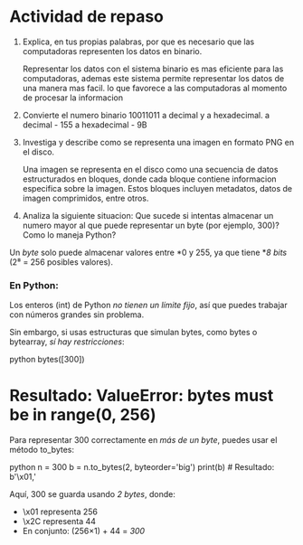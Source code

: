 # Actividad de repaso

1. Explica, en tus propias palabras, por que es necesario que las computadoras representen los datos en binario.

    Representar los datos con el sistema binario es mas eficiente para las computadoras, ademas este sistema permite representar los datos de una manera mas facil. lo que favorece a las computadoras al momento de procesar la informacion

2. Convierte el numero binario 10011011 a decimal y a hexadecimal.
a decimal - 155
a hexadecimal - 9B

4. Investiga y describe como se representa una imagen en formato PNG en el disco.

    Una imagen se representa en el disco como una secuencia de datos estructurados en bloques, donde cada bloque contiene informacion especifica sobre la imagen. Estos bloques incluyen metadatos, datos de imagen comprimidos, entre otros.

5. Analiza la siguiente situacion: Que sucede si intentas almacenar un numero mayor al que puede representar un byte (por ejemplo, 300)? Como lo maneja Python?

Un *byte* solo puede almacenar valores entre *0 y 255, ya que tiene **8 bits* (2⁸ = 256 posibles valores).

### En Python:

Los enteros (int) de Python *no tienen un límite fijo*, así que puedes trabajar con números grandes sin problema.

Sin embargo, si usas estructuras que simulan bytes, como bytes o bytearray, *sí hay restricciones*:

python
bytes([300])
# Resultado: ValueError: bytes must be in range(0, 256)

Para representar 300 correctamente en *más de un byte*, puedes usar el método to_bytes:

python
n = 300
b = n.to_bytes(2, byteorder='big')
print(b)  # Resultado: b'\x01,'


Aquí, 300 se guarda usando *2 bytes*, donde:
- \x01 representa 256
- \x2C representa 44
- En conjunto: (256×1) + 44 = *300*

